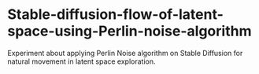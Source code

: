 # Stable-diffusion-flow-of-latent-space-using-Perlin-noise-algorithm
Experiment about applying Perlin Noise algorithm on Stable Diffusion for natural movement in latent space exploration.
